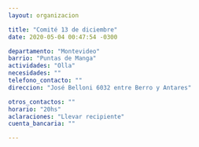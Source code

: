 ```yaml
---
layout: organizacion

title: "Comité 13 de diciembre"
date: 2020-05-04 00:47:54 -0300

departamento: "Montevideo"
barrio: "Puntas de Manga"
actividades: "Olla"
necesidades: ""
telefono_contacto: ""
direccion: "José Belloni 6032 entre Berro y Antares"

otros_contactos: ""
horario: "20hs"
aclaraciones: "Llevar recipiente"
cuenta_bancaria: ""

---
```

